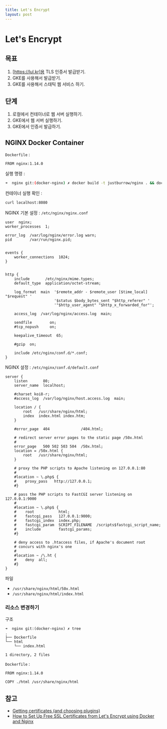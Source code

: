 ```yaml
---
title: Let's Encrypt
layout: post
---
```

# Let's Encrypt

## 목표

1. [https://lul.kr]용 TLS 인증서 발급받기.
1. GKE를 사용해서 발급받기.
1. GKE를 사용해서 스태틱 웹 서비스 하기.

## 단계

1. 로컬에서 컨테이너로 웹 서버 실행하기.
1. GKE에서 웹 서버 실행하기.
1. GKE에서 인증서 발급하기.

## NGINX Docker Container

`Dockerfile` :
```docker
FROM nginx:1.14.0
```

실행 명령 :
```bash
➜  nginx git:(docker-nginx) ✗ docker build -t justburrow/nginx . && docker run -p 8080:80 justburrow/nginx
```

컨테이너 실행 확인 :
```bash
curl localhost:8080
```

NGINX 기본 설정 : `/etc/nginx/nginx.conf`
```
user  nginx;
worker_processes  1;

error_log  /var/log/nginx/error.log warn;
pid        /var/run/nginx.pid;


events {
    worker_connections  1024;
}


http {
    include       /etc/nginx/mime.types;
    default_type  application/octet-stream;

    log_format  main  '$remote_addr - $remote_user [$time_local] "$request" '
                      '$status $body_bytes_sent "$http_referer" '
                      '"$http_user_agent" "$http_x_forwarded_for"';

    access_log  /var/log/nginx/access.log  main;

    sendfile        on;
    #tcp_nopush     on;

    keepalive_timeout  65;

    #gzip  on;

    include /etc/nginx/conf.d/*.conf;
}
```

NGINX 설정 : `/etc/nginx/conf.d/default.conf`
```
server {
    listen       80;
    server_name  localhost;

    #charset koi8-r;
    #access_log  /var/log/nginx/host.access.log  main;

    location / {
        root   /usr/share/nginx/html;
        index  index.html index.htm;
    }

    #error_page  404              /404.html;

    # redirect server error pages to the static page /50x.html
    #
    error_page   500 502 503 504  /50x.html;
    location = /50x.html {
        root   /usr/share/nginx/html;
    }

    # proxy the PHP scripts to Apache listening on 127.0.0.1:80
    #
    #location ~ \.php$ {
    #    proxy_pass   http://127.0.0.1;
    #}

    # pass the PHP scripts to FastCGI server listening on 127.0.0.1:9000
    #
    #location ~ \.php$ {
    #    root           html;
    #    fastcgi_pass   127.0.0.1:9000;
    #    fastcgi_index  index.php;
    #    fastcgi_param  SCRIPT_FILENAME  /scripts$fastcgi_script_name;
    #    include        fastcgi_params;
    #}

    # deny access to .htaccess files, if Apache's document root
    # concurs with nginx's one
    #
    #location ~ /\.ht {
    #    deny  all;
    #}
}
```

파일
- `/usr/share/nginx/html/50x.html`
- `/usr/share/nginx/html/index.html`

### 리소스 변경하기

구조
```
➜  nginx git:(docker-nginx) ✗ tree
.
├── Dockerfile
└── html
    └── index.html

1 directory, 2 files
```

`Dockerfile` :
```docker
FROM nginx:1.14.0

COPY ./html /usr/share/nginx/html
```

## 참고

- [Getting certificates (and choosing plugins)](https://certbot.eff.org/docs/using.html#manual)
- [How to Set Up Free SSL Certificates from Let's Encrypt using Docker and Nginx](https://www.humankode.com/ssl/how-to-set-up-free-ssl-certificates-from-lets-encrypt-using-docker-and-nginx)